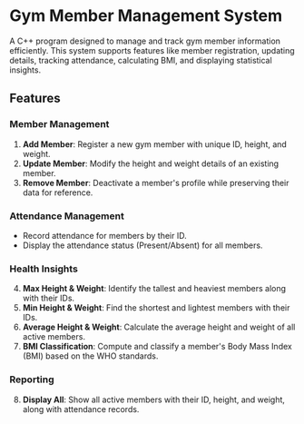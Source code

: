 # Gym Member Management System

A C++ program designed to manage and track gym member information efficiently. This system supports features like member registration, updating details, tracking attendance, calculating BMI, and displaying statistical insights.



## Features

### Member Management
1. **Add Member**: Register a new gym member with unique ID, height, and weight.
2. **Update Member**: Modify the height and weight details of an existing member.
3. **Remove Member**: Deactivate a member's profile while preserving their data for reference.



### Attendance Management
- Record attendance for members by their ID.
- Display the attendance status (Present/Absent) for all members.



### Health Insights
4. **Max Height & Weight**: Identify the tallest and heaviest members along with their IDs.
5. **Min Height & Weight**: Find the shortest and lightest members with their IDs.
6. **Average Height & Weight**: Calculate the average height and weight of all active members.
7. **BMI Classification**: Compute and classify a member's Body Mass Index (BMI) based on the WHO standards.



### Reporting
8. **Display All**: Show all active members with their ID, height, and weight, along with attendance records.



